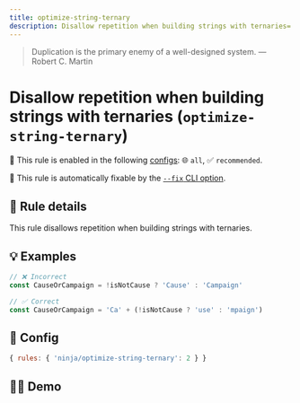 ```yaml
---
title: optimize-string-ternary
description: Disallow repetition when building strings with ternaries=
---
```


<script setup lang="ts">
import CodeEditor from '../../.vitepress/theme/components/code-editor.vue';
import {ruleName, presetConfigs, initialText} from '../../src/sample-code/optimize-string-ternary';
</script>

> Duplication is the primary enemy of a well-designed system. — Robert C. Martin

# Disallow repetition when building strings with ternaries (`optimize-string-ternary`)

💼 This rule is enabled in the following [configs](/configs/): 🌐 `all`, ✅
`recommended`.

🔧 This rule is automatically fixable by the
[`--fix` CLI option](https://eslint.org/docs/latest/user-guide/command-line-interface#--fix).

<!-- end auto-generated rule header -->

## 📖 Rule details

This rule disallows repetition when building strings with ternaries.

## 💡 Examples

```js
// ❌ Incorrect
const CauseOrCampaign = !isNotCause ? 'Cause' : 'Campaign'

// ✅ Correct
const CauseOrCampaign = 'Ca' + (!isNotCause ? 'use' : 'mpaign')
```

## 🔧 Config

```js
{ rules: { 'ninja/optimize-string-ternary': 2 } }
```

## 🧑‍💻 Demo

<CodeEditor :rule="ruleName" :text="initialText" :presetConfigs="presetConfigs" />
